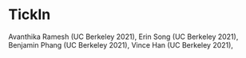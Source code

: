 # TickIn

Avanthika Ramesh (UC Berkeley 2021), 
Erin Song (UC Berkeley 2021), 
Benjamin Phang (UC Berkeley 2021), 
Vince Han (UC Berkeley 2021),
